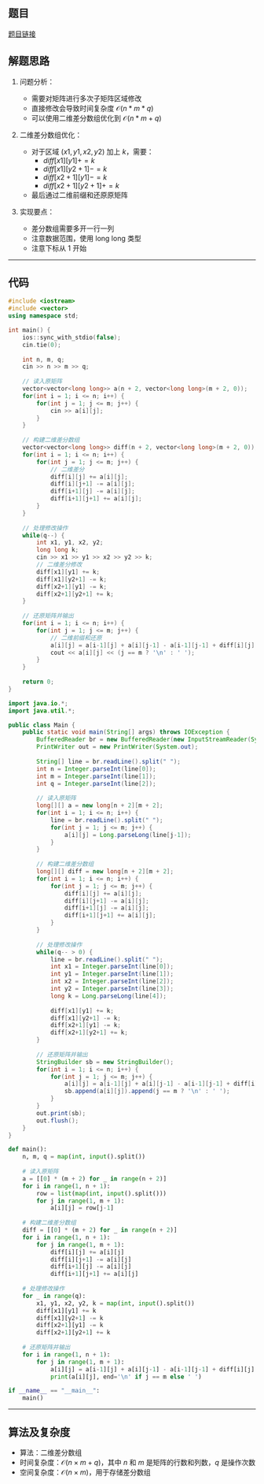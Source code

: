 ## 题目
[题目链接](https://www.nowcoder.com/practice/50e1a93989df42efb0b1dec386fb4ccc?tpId=308&tqId=2024519&sourceUrl=/exam/oj&channenl=wgithub&fromPut=wgithub)

## 解题思路

1. 问题分析：
   - 需要对矩阵进行多次子矩阵区域修改
   - 直接修改会导致时间复杂度 $\mathcal{O}(n*m*q)$
   - 可以使用二维差分数组优化到 $\mathcal{O}(n*m + q)$

2. 二维差分数组优化：
   - 对于区域 $(x1,y1,x2,y2)$ 加上 $k$，需要：
     - $diff[x1][y1] += k$
     - $diff[x1][y2+1] -= k$
     - $diff[x2+1][y1] -= k$
     - $diff[x2+1][y2+1] += k$
   - 最后通过二维前缀和还原原矩阵

3. 实现要点：
   - 差分数组需要多开一行一列
   - 注意数据范围，使用 $\text{long long}$ 类型
   - 注意下标从 $1$ 开始

---

## 代码

```c++ []
#include <iostream>
#include <vector>
using namespace std;

int main() {
    ios::sync_with_stdio(false);
    cin.tie(0);
    
    int n, m, q;
    cin >> n >> m >> q;
    
    // 读入原矩阵
    vector<vector<long long>> a(n + 2, vector<long long>(m + 2, 0));
    for(int i = 1; i <= n; i++) {
        for(int j = 1; j <= m; j++) {
            cin >> a[i][j];
        }
    }
    
    // 构建二维差分数组
    vector<vector<long long>> diff(n + 2, vector<long long>(m + 2, 0));
    for(int i = 1; i <= n; i++) {
        for(int j = 1; j <= m; j++) {
            // 二维差分
            diff[i][j] += a[i][j];
            diff[i][j+1] -= a[i][j];
            diff[i+1][j] -= a[i][j];
            diff[i+1][j+1] += a[i][j];
        }
    }
    
    // 处理修改操作
    while(q--) {
        int x1, y1, x2, y2;
        long long k;
        cin >> x1 >> y1 >> x2 >> y2 >> k;
        // 二维差分修改
        diff[x1][y1] += k;
        diff[x1][y2+1] -= k;
        diff[x2+1][y1] -= k;
        diff[x2+1][y2+1] += k;
    }
    
    // 还原矩阵并输出
    for(int i = 1; i <= n; i++) {
        for(int j = 1; j <= m; j++) {
            // 二维前缀和还原
            a[i][j] = a[i-1][j] + a[i][j-1] - a[i-1][j-1] + diff[i][j];
            cout << a[i][j] << (j == m ? '\n' : ' ');
        }
    }
    
    return 0;
}
```

```java []
import java.io.*;
import java.util.*;

public class Main {
    public static void main(String[] args) throws IOException {
        BufferedReader br = new BufferedReader(new InputStreamReader(System.in));
        PrintWriter out = new PrintWriter(System.out);
        
        String[] line = br.readLine().split(" ");
        int n = Integer.parseInt(line[0]);
        int m = Integer.parseInt(line[1]);
        int q = Integer.parseInt(line[2]);
        
        // 读入原矩阵
        long[][] a = new long[n + 2][m + 2];
        for(int i = 1; i <= n; i++) {
            line = br.readLine().split(" ");
            for(int j = 1; j <= m; j++) {
                a[i][j] = Long.parseLong(line[j-1]);
            }
        }
        
        // 构建二维差分数组
        long[][] diff = new long[n + 2][m + 2];
        for(int i = 1; i <= n; i++) {
            for(int j = 1; j <= m; j++) {
                diff[i][j] += a[i][j];
                diff[i][j+1] -= a[i][j];
                diff[i+1][j] -= a[i][j];
                diff[i+1][j+1] += a[i][j];
            }
        }
        
        // 处理修改操作
        while(q-- > 0) {
            line = br.readLine().split(" ");
            int x1 = Integer.parseInt(line[0]);
            int y1 = Integer.parseInt(line[1]);
            int x2 = Integer.parseInt(line[2]);
            int y2 = Integer.parseInt(line[3]);
            long k = Long.parseLong(line[4]);
            
            diff[x1][y1] += k;
            diff[x1][y2+1] -= k;
            diff[x2+1][y1] -= k;
            diff[x2+1][y2+1] += k;
        }
        
        // 还原矩阵并输出
        StringBuilder sb = new StringBuilder();
        for(int i = 1; i <= n; i++) {
            for(int j = 1; j <= m; j++) {
                a[i][j] = a[i-1][j] + a[i][j-1] - a[i-1][j-1] + diff[i][j];
                sb.append(a[i][j]).append(j == m ? '\n' : ' ');
            }
        }
        out.print(sb);
        out.flush();
    }
}
```

```python []
def main():
    n, m, q = map(int, input().split())
    
    # 读入原矩阵
    a = [[0] * (m + 2) for _ in range(n + 2)]
    for i in range(1, n + 1):
        row = list(map(int, input().split()))
        for j in range(1, m + 1):
            a[i][j] = row[j-1]
    
    # 构建二维差分数组
    diff = [[0] * (m + 2) for _ in range(n + 2)]
    for i in range(1, n + 1):
        for j in range(1, m + 1):
            diff[i][j] += a[i][j]
            diff[i][j+1] -= a[i][j]
            diff[i+1][j] -= a[i][j]
            diff[i+1][j+1] += a[i][j]
    
    # 处理修改操作
    for _ in range(q):
        x1, y1, x2, y2, k = map(int, input().split())
        diff[x1][y1] += k
        diff[x1][y2+1] -= k
        diff[x2+1][y1] -= k
        diff[x2+1][y2+1] += k
    
    # 还原矩阵并输出
    for i in range(1, n + 1):
        for j in range(1, m + 1):
            a[i][j] = a[i-1][j] + a[i][j-1] - a[i-1][j-1] + diff[i][j]
            print(a[i][j], end='\n' if j == m else ' ')

if __name__ == "__main__":
    main()
```

---

## 算法及复杂度
- 算法：二维差分数组
- 时间复杂度：$\mathcal{O}(n \times m + q)$，其中 $n$ 和 $m$ 是矩阵的行数和列数，$q$ 是操作次数
- 空间复杂度：$\mathcal{O}(n \times m)$，用于存储差分数组
